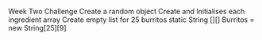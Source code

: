 Week Two Challenge
Create a random object
Create and Initialises each ingredient array
Create empty list for 25 burritos
   static String [][] Burritos  = new String[25][9] 

